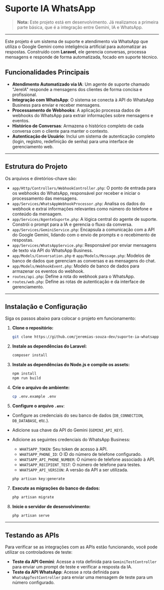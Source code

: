 # Suporte IA WhatsApp

> **Nota:** Este projeto está em desenvolvimento. Já realizamos a primeira parte básica, que é a integração entre Gemini, IA e WhatsApp.

---

Este projeto é um sistema de suporte e atendimento via WhatsApp que utiliza o Google Gemini como inteligência artificial para automatizar as respostas. Construído com **Laravel**, ele gerencia conversas, processa mensagens e responde de forma automatizada, focado em suporte técnico.

## Funcionalidades Principais

* **Atendimento Automatizado via IA**: Um agente de suporte chamado "JereIA" responde a mensagens dos clientes de forma concisa e profissional.
* **Integração com WhatsApp**: O sistema se conecta à API do WhatsApp Business para enviar e receber mensagens.
* **Processamento de Webhooks**: A aplicação processa dados de webhooks do WhatsApp para extrair informações sobre mensagens e eventos.
* **Histórico de Conversas**: Armazena o histórico completo de cada conversa com o cliente para manter o contexto.
* **Autenticação de Usuário**: Inclui um sistema de autenticação completo (login, registro, redefinição de senha) para uma interface de gerenciamento web.

---

## Estrutura do Projeto

Os arquivos e diretórios-chave são:

* `app/Http/Controllers/WebhookController.php`: O ponto de entrada para os webhooks do WhatsApp, responsável por receber e iniciar o processamento das mensagens.
* `app/Services/WhatsAppWebhookProcessor.php`: Analisa os dados do webhook e extrai informações relevantes como número do telefone e conteúdo da mensagem.
* `app/Services/AgenteSuporte.php`: A lógica central do agente de suporte. Constrói o prompt para a IA e gerencia o fluxo da conversa.
* `app/Services/GeminiService.php`: Encapsula a comunicação com a API do Google Gemini, lidando com o envio de prompts e o recebimento de respostas.
* `app/Services/WhatsAppService.php`: Responsável por enviar mensagens de texto via API do WhatsApp Business.
* `app/Models/Conversation.php` e `app/Models/Message.php`: Modelos de banco de dados que gerenciam as conversas e as mensagens do chat.
* `app/Models/WebhookEvent.php`: Modelo de banco de dados para armazenar os eventos do webhook.
* `routes/api.php`: Define a rota do webhook para o WhatsApp.
* `routes/web.php`: Define as rotas de autenticação e da interface de gerenciamento.

---

## Instalação e Configuração

Siga os passos abaixo para colocar o projeto em funcionamento:

1. **Clone o repositório:**

   ```bash
   git clone https://github.com/jeremias-souza-dev/suporte-ia-whatsapp
   ```
2. **Instale as dependências do Laravel:**

   ```bash
   composer install
   ```
3. **Instale as dependências do Node.js e compile os assets:**

   ```bash
   npm install
   npm run build
   ```
4. **Crie o arquivo de ambiente:**

   ```bash
   cp .env.example .env
   ```
5. **Configure o arquivo `.env`**:

* Configure as credenciais do seu banco de dados (`DB_CONNECTION`, `DB_DATABASE`, etc.).
* Adicione sua chave da API do Gemini (`GEMINI_API_KEY`).
* Adicione as seguintes credenciais do WhatsApp Business:
  - `WHATSAPP_TOKEN`: Seu token de acesso à API.
  - `WHATSAPP_PHONE_ID`: O ID do número de telefone configurado.
  - `WHATSAPP_API_PHONE_NUMBER`: O número de telefone associado à API.
  - `WHATSAPP_RECIPIENT_TEST`: O número de telefone para testes.
  - `WHATSAPP_API_VERSION`: A versão da API a ser utilizada.

   ```bash
   php artisan key:generate
   ```
7. **Execute as migrações do banco de dados:**

   ```bash
   php artisan migrate
   ```
8. **Inicie o servidor de desenvolvimento:**

   ```bash
   php artisan serve
   ```

---

## Testando as APIs

Para verificar se as integrações com as APIs estão funcionando, você pode utilizar os controladores de teste:

* **Teste da API Gemini**: Acesse a rota definida para `GeminiTestController` para enviar um prompt de teste e verificar a resposta da IA.
* **Teste da API WhatsApp**: Acesse a rota definida para `WhatsAppTestController` para enviar uma mensagem de teste para um número configurado.
